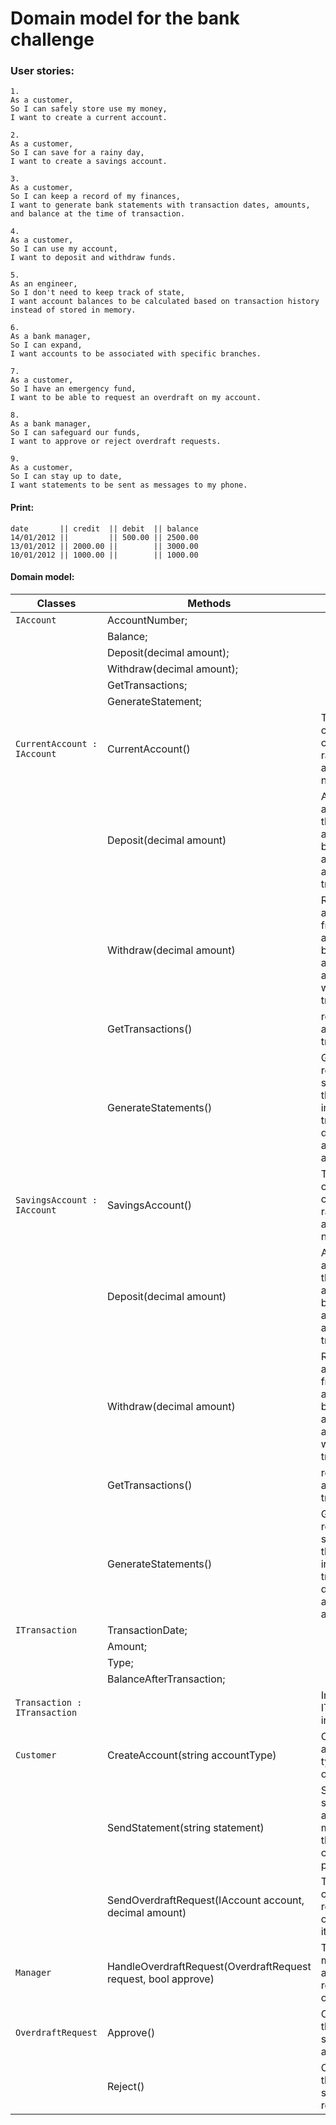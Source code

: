 # Domain model for the bank challenge 

### User stories: 
```
1.
As a customer,
So I can safely store use my money,
I want to create a current account.

2.
As a customer,
So I can save for a rainy day,
I want to create a savings account.

3.
As a customer,
So I can keep a record of my finances,
I want to generate bank statements with transaction dates, amounts, and balance at the time of transaction.

4.
As a customer,
So I can use my account,
I want to deposit and withdraw funds.

5.
As an engineer,
So I don't need to keep track of state,
I want account balances to be calculated based on transaction history instead of stored in memory.

6.
As a bank manager,
So I can expand,
I want accounts to be associated with specific branches.

7.
As a customer,
So I have an emergency fund,
I want to be able to request an overdraft on my account.

8.
As a bank manager,
So I can safeguard our funds,
I want to approve or reject overdraft requests.

9.
As a customer,
So I can stay up to date,
I want statements to be sent as messages to my phone.

```

#### Print: 
```
date       || credit  || debit  || balance
14/01/2012 ||         || 500.00 || 2500.00
13/01/2012 || 2000.00 ||        || 3000.00
10/01/2012 || 1000.00 ||        || 1000.00
```

#### Domain model: 
 
| Classes   | Methods | Scenario | Outputs |
|-----------|---------|----------|---------|
|`IAccount` | AccountNumber;||string|
|			| Balance;	||decimal|
|			| Deposit(decimal amount);| | void |
|			| Withdraw(decimal amount);|| void |
|			| GetTransactions;||List<ITransactions.>|
|			| GenerateStatement;||string|
|`CurrentAccount : IAccount`|CurrentAccount()| The cunstroctur creates a random account number||
|							|Deposit(decimal amount)|Adds an amount to the accounts balance, and creates a deposit transaction|void|
|							|Withdraw(decimal amount)|Removes an amount from the accounts balance, and creates a withdrawal transaction|void|
|							|GetTransactions()|returns the accounts transactions| List<Transaction. >|
|							|GenerateStatements()|Generates a return statement that includes transaction date, amounts and balance| string|
|`SavingsAccount : IAccount`|SavingsAccount()| The cunstroctur creates a random account number||
|							|Deposit(decimal amount)|Adds an amount to the accounts balance, and creates a deposit transaction|void|
|							|Withdraw(decimal amount)|Removes an amount from the accounts balance, and creates a withdrawal transaction|void|
|							|GetTransactions()|returns the accounts transactions| List<Transaction. >|
|							|GenerateStatements()|Generates a return statement that includes transaction date, amounts and balance| string|
|`ITransaction`| TransactionDate; ||DateTime|
|			   | Amount; ||decimal|
|			   | Type;		|| string|
|		       | BalanceAfterTransaction; || decimal|
| `Transaction : ITransaction` | | Implements ITransaction interface||
| `Customer` | CreateAccount(string accountType) | Creates an account of type current or savings| IAccount|
|		     | SendStatement(string statement) | Sends a statement as a message to the customers phone| void?|
|		     | SendOverdraftRequest(IAccount account, decimal amount)|The customer request an overdraft on its account|OverdraftRequest|
|`Manager`	 | HandleOverdraftRequest(OverdraftRequest request, bool approve) |The manager approves or rejects an overdraft| void|
|`OverdraftRequest`|Approve()| Changes the request status to approved| void |
|		    |Reject() | Changes the request status to rejected | void |